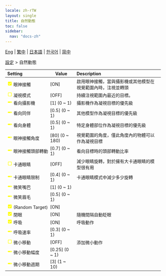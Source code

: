 ```yaml
---
locale: zh-rTW
layout: single
title: 自然動態
toc: false
sidebar:
  nav: "docs-zh"
---
```

[Eng](/dancexr/menu/2025.4/actor/lifelike_motions) | [繁中](/tw/dancexr/menu/2025.4/actor/lifelike_motions) | [日本語](/jp/dancexr/menu/2025.4/actor/lifelike_motions) | [한국어](/kr/dancexr/menu/2025.4/actor/lifelike_motions) | [简中](/zh/dancexr/menu/2025.4/actor/lifelike_motions)

[設定](../menu#設定) > 自然動態



| Setting | Value | Description |
| :--- | --- | :--- |
|<nobr> ![check_on icon](/images/icon/ic_check_on.png)  眼神接觸</nobr>| [ON] | 啟用眼神接觸，當與攝影機或其他模型在視覺範圍內時，注視並轉頭
|<nobr> ![check_off icon](/images/icon/ic_check_off.png)  凝視模式</nobr>| [OFF] | 持續注視範圍內最近的目標。
|<nobr> ![slider icon](/images/icon/ic_slider.png)  看向攝影機</nobr>| [1] (0 ~ 1) | 攝影機作為凝視目標的優先級
|<nobr> ![slider icon](/images/icon/ic_slider.png)  看向同伴</nobr>| [0.5] (0 ~ 1) | 其他模型作為凝視目標的優先級
|<nobr> ![slider icon](/images/icon/ic_slider.png)  看向身體</nobr>| [0.5] (0 ~ 1) | 特定身體部位作為凝視目標的優先級
|<nobr> ![slider icon](/images/icon/ic_slider.png)  眼神接觸角度</nobr>| [80] (0 ~ 180) | 視覺範圍的角度，僅此角度內的物體可以作為凝視目標
|<nobr> ![slider icon](/images/icon/ic_slider.png)  眼神接觸頭部轉動</nobr>| [0.7] (0 ~ 1) | 看向目標時的頭部轉動比率
|<nobr> ![check_off icon](/images/icon/ic_check_off.png)  卡通眼睛</nobr>| [OFF] | 減少眼睛旋轉，對於擁有大卡通眼睛的模型很有用
|<nobr> ![slider icon](/images/icon/ic_slider.png)  卡通眼睛限制</nobr>| [0.4] (0 ~ 1) | 卡通眼睛模式中減少多少旋轉
|<nobr> ![slider icon](/images/icon/ic_slider.png)  微笑嘴巴</nobr>| [1] (0 ~ 1) | 
|<nobr> ![slider icon](/images/icon/ic_slider.png)  微笑眉毛</nobr>| [0.5] (0 ~ 1) | 
|<nobr> ![check_on icon](/images/icon/ic_check_on.png)  (Random Target)</nobr>| [ON] | 
|<nobr> ![check_on icon](/images/icon/ic_check_on.png)  閉眼</nobr>| [ON] | 隨機間隔自動眨眼
|<nobr> ![check_on icon](/images/icon/ic_check_on.png)  呼吸</nobr>| [ON] | 呼吸動作
|<nobr> ![slider icon](/images/icon/ic_slider.png)  呼吸速率</nobr>| [0.3] (0 ~ 1) | 
|<nobr> ![check_off icon](/images/icon/ic_check_off.png)  微小移動</nobr>| [OFF] | 添加微小動作
|<nobr> ![slider icon](/images/icon/ic_slider.png)  微小移動幅度</nobr>| [0.25] (0 ~ 1) | 
|<nobr> ![slider icon](/images/icon/ic_slider.png)  微小移動週期</nobr>| [3] (1 ~ 10) | 
